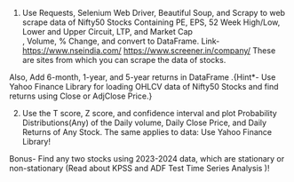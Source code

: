 1) Use Requests, Selenium Web Driver, Beautiful Soup, and Scrapy to web scrape data of Nifty50 Stocks 
      Containing PE, EPS, 52 Week High/Low, Lower and Upper Circuit, LTP, and Market Cap   
 , Volume, % Change, and convert to DataFrame.
Link- https://www.nseindia.com/
https://www.screener.in/company/
These are sites from which you can scrape the data of stocks.

Also, Add 6-month, 1-year, and 5-year returns in DataFrame .{Hint*- Use Yahoo Finance Library for loading OHLCV data of Nifty50 Stocks and find returns using Close or AdjClose Price.}

2) Use the T score, Z score, and confidence interval and plot Probability Distributions(Any) of the Daily volume, Daily Close Price, and Daily Returns of Any Stock.
The same applies to data: Use Yahoo Finance Library!

Bonus-
Find any two stocks using 2023-2024 data, which are stationary or non-stationary (Read about KPSS and ADF Test Time Series Analysis  )!
